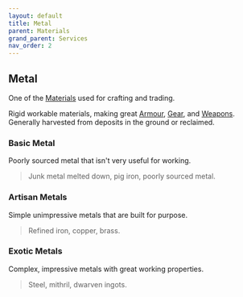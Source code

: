 ```yaml
---
layout: default
title: Metal
parent: Materials
grand_parent: Services
nav_order: 2
---
```

## Metal
One of the [Materials](Materials) used for crafting and trading.

Rigid workable materials, making great [Armour](Armour), [Gear](Gear), and [Weapons](Weapons). Generally harvested from deposits in the ground or reclaimed.

### Basic Metal
Poorly sourced metal that isn't very useful for working.

> Junk metal melted down, pig iron, poorly sourced metal.

### Artisan Metals
Simple unimpressive metals that are built for purpose.

> Refined iron, copper, brass.

### Exotic Metals
Complex, impressive metals with great working properties.

> Steel, mithril, dwarven ingots.